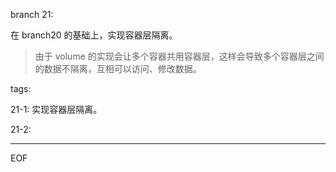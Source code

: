 branch 21:

在 branch20 的基础上，实现容器层隔离。

> 由于 volume 的实现会让多个容器共用容器层，这样会导致多个容器层之间的数据不隔离，互相可以访问、修改数据。
> 


tags:

21-1:
实现容器层隔离。

21-2:


---

EOF
